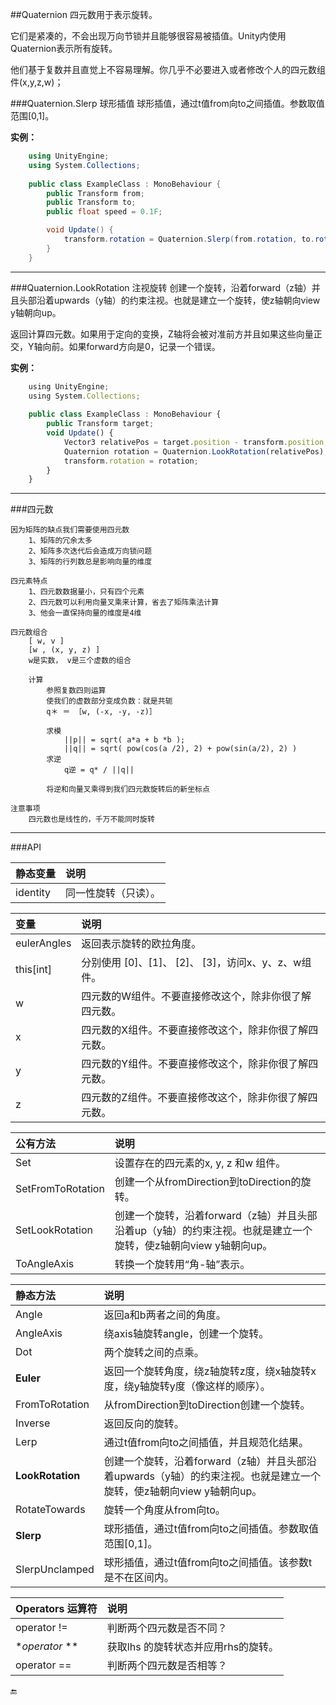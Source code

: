 ##Quaternion
四元数用于表示旋转。

它们是紧凑的，不会出现万向节锁并且能够很容易被插值。Unity内使用Quaternion表示所有旋转。

他们基于复数并且直觉上不容易理解。你几乎不必要进入或者修改个人的四元数组件(x,y,z,w)；


###Quaternion.Slerp 球形插值
球形插值，通过t值from向to之间插值。参数取值范围[0,1]。

**实例：**
```csharp
    using UnityEngine;
    using System.Collections;
 
    public class ExampleClass : MonoBehaviour {
        public Transform from;
        public Transform to;
        public float speed = 0.1F;

        void Update() {
            transform.rotation = Quaternion.Slerp(from.rotation, to.rotation, Time.time * speed);
        }
    }
```


---
###Quaternion.LookRotation 注视旋转
创建一个旋转，沿着forward（z轴）并且头部沿着upwards（y轴）的约束注视。也就是建立一个旋转，使z轴朝向view y轴朝向up。

返回计算四元数。如果用于定向的变换，Z轴将会被对准前方并且如果这些向量正交，Y轴向前。如果forward方向是0，记录一个错误。

**实例：**

```javascript
    using UnityEngine;
    using System.Collections;
 
    public class ExampleClass : MonoBehaviour {
        public Transform target;
        void Update() {
            Vector3 relativePos = target.position - transform.position;
            Quaternion rotation = Quaternion.LookRotation(relativePos);
            transform.rotation = rotation;
        }
    }
```

---
###四元数

    因为矩阵的缺点我们需要使用四元数
        1、矩阵的冗余太多
        2、矩阵多次迭代后会造成万向锁问题
        3、矩阵的行列数总是影响向量的维度

    四元素特点
        1、四元数数据量小，只有四个元素
        2、四元数可以利用向量叉乘来计算，省去了矩阵乘法计算
        3、他会一直保持向量的维度是4维

    四元数组合
        [ w, v ]
        [w , (x, y, z) ]
        w是实数， v是三个虚数的组合

        计算
            参照复数四则运算
            使我们的虚数部分变成负数：就是共轭
            q＊ ＝ ［w, (-x, -y, -z)］

            求模
                ||p|| = sqrt( a*a + b *b );
                ||q|| = sqrt( pow(cos(a /2), 2) + pow(sin(a/2), 2) )
            求逆
                q逆 = q* / ||q||

            将逆和向量叉乘得到我们四元数旋转后的新坐标点

    注意事项
        四元数也是线性的，千万不能同时旋转


---

###API

|静态变量|说明|
|:--|:--|
|identity|同一性旋转（只读）。|


|变量|说明|
|:--|:--|
|eulerAngles|返回表示旋转的欧拉角度。|
|this[int]|分别使用 [0]、[1]、 [2]、 [3]，访问x、y、z、w组件。|
|w|四元数的W组件。不要直接修改这个，除非你很了解四元数。|
|x|四元数的X组件。不要直接修改这个，除非你很了解四元数。|
|y|四元数的Y组件。不要直接修改这个，除非你很了解四元数。|
|z|四元数的Z组件。不要直接修改这个，除非你很了解四元数。|

|公有方法|说明|
|:--|:--|
|Set|设置存在的四元素的x, y, z 和w 组件。|
|SetFromToRotation|创建一个从fromDirection到toDirection的旋转。|
|SetLookRotation|创建一个旋转，沿着forward（z轴）并且头部沿着up（y轴）的约束注视。也就是建立一个旋转，使z轴朝向view y轴朝向up。|
|ToAngleAxis|转换一个旋转用“角-轴”表示。|

|静态方法|说明|
|:--|:--|
|Angle|返回a和b两者之间的角度。|
|AngleAxis|绕axis轴旋转angle，创建一个旋转。|
|Dot|两个旋转之间的点乘。|
|**Euler**|返回一个旋转角度，绕z轴旋转z度，绕x轴旋转x度，绕y轴旋转y度（像这样的顺序）。|
|FromToRotation|从fromDirection到toDirection创建一个旋转。|
|Inverse|返回反向的旋转。|
|Lerp|通过t值from向to之间插值，并且规范化结果。|
|**LookRotation**|创建一个旋转，沿着forward（z轴）并且头部沿着upwards（y轴）的约束注视。也就是建立一个旋转，使z轴朝向view y轴朝向up。|
|RotateTowards|旋转一个角度从from向to。|
|**Slerp**|球形插值，通过t值from向to之间插值。参数取值范围[0,1]。|
|SlerpUnclamped|球形插值，通过t值from向to之间插值。该参数t是不在区间内。|

|Operators 运算符|说明|
|:--|:--|
|operator !=|判断两个四元数是否不同？|
|**operator* **|获取lhs 的旋转状态并应用rhs的旋转。|
|operator ==|判断两个四元数是否相等？|


🔚
